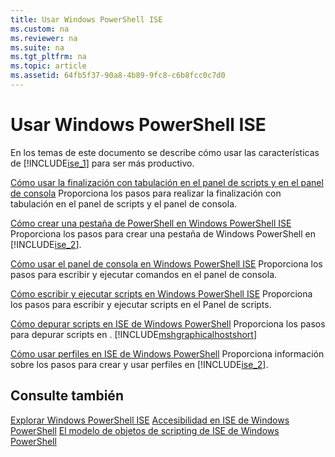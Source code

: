 ```yaml
---
title: Usar Windows PowerShell ISE
ms.custom: na
ms.reviewer: na
ms.suite: na
ms.tgt_pltfrm: na
ms.topic: article
ms.assetid: 64fb5f37-90a8-4b89-9fc8-c6b8fcc0c7d0
---
```

# Usar Windows PowerShell ISE
En los temas de este documento se describe cómo usar las características de [!INCLUDE[ise_1](../Token/ise_1_md.md)] para ser más productivo.

[Cómo usar la finalización con tabulación en el panel de scripts y en el panel de consola](../Topic/How-to-Use-Tab-Completion-in-the-Script-Pane-and-Console-Pane.md)
Proporciona los pasos para realizar la finalización con tabulación en el panel de scripts y el panel de consola.

[Cómo crear una pestaña de PowerShell en Windows PowerShell ISE](../Topic/How-to-Create-a-PowerShell-Tab-in-Windows-PowerShell-ISE.md)
Proporciona los pasos para crear una pestaña de Windows PowerShell en [!INCLUDE[ise_2](../Token/ise_2_md.md)].

[Cómo usar el panel de consola en Windows PowerShell ISE](../Topic/How-to-Use-the-Console-Pane-in-the-Windows-PowerShell-ISE.md)
Proporciona los pasos para escribir y ejecutar comandos en el panel de consola.

[Cómo escribir y ejecutar scripts en Windows PowerShell ISE](../Topic/How-to-Write-and-Run-Scripts-in-the-Windows-PowerShell-ISE.md)
Proporciona los pasos para escribir y ejecutar scripts en el Panel de scripts.

[Cómo depurar scripts en ISE de Windows PowerShell](../Topic/How-to-Debug-Scripts-in-Windows-PowerShell-ISE.md)
Proporciona los pasos para depurar scripts en . [!INCLUDE[mshgraphicalhostshort](../Token/mshgraphicalhostshort_md.md)]

[Cómo usar perfiles en ISE de Windows PowerShell](../Topic/How-to-Use-Profiles-in-Windows-PowerShell-ISE.md)
Proporciona información sobre los pasos para crear y usar perfiles en [!INCLUDE[ise_2](../Token/ise_2_md.md)].

## Consulte también
[Explorar Windows PowerShell ISE](../Topic/Exploring-the-Windows-PowerShell-ISE.md)
[Accesibilidad en ISE de Windows PowerShell](../Topic/Accessibility-in-Windows-PowerShell-ISE.md)
[El modelo de objetos de scripting de ISE de Windows PowerShell](https://technet.microsoft.com/en-us/library/69b047d0-da79-413e-b948-8e45d05d1f85)



<!--HONumber=Apr16_HO2-->


